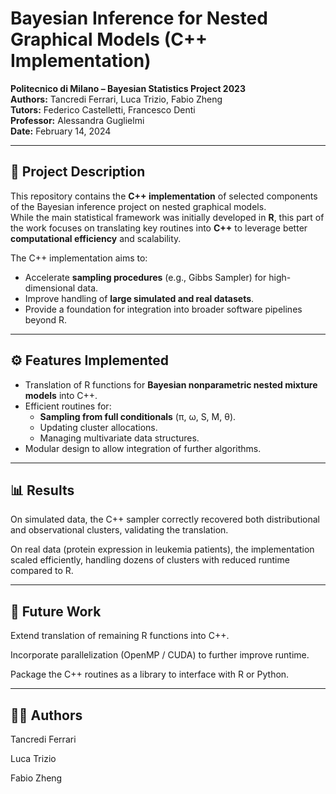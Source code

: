 # Bayesian Inference for Nested Graphical Models (C++ Implementation)

**Politecnico di Milano – Bayesian Statistics Project 2023**  
**Authors:** Tancredi Ferrari, Luca Trizio, Fabio Zheng  
**Tutors:** Federico Castelletti, Francesco Denti  
**Professor:** Alessandra Guglielmi  
**Date:** February 14, 2024

---

## 📌 Project Description
This repository contains the **C++ implementation** of selected components of the Bayesian inference project on nested graphical models.  
While the main statistical framework was initially developed in **R**, this part of the work focuses on translating key routines into **C++** to leverage better **computational efficiency** and scalability.  

The C++ implementation aims to:  
- Accelerate **sampling procedures** (e.g., Gibbs Sampler) for high-dimensional data.  
- Improve handling of **large simulated and real datasets**.  
- Provide a foundation for integration into broader software pipelines beyond R.  

---

## ⚙️ Features Implemented
- Translation of R functions for **Bayesian nonparametric nested mixture models** into C++.  
- Efficient routines for:  
  - **Sampling from full conditionals** (π, ω, S, M, θ).  
  - Updating cluster allocations.  
  - Managing multivariate data structures.  
- Modular design to allow integration of further algorithms.  

---

## 📊 Results

On simulated data, the C++ sampler correctly recovered both distributional and observational clusters, validating the translation.

On real data (protein expression in leukemia patients), the implementation scaled efficiently, handling dozens of clusters with reduced runtime compared to R.

---

## 🚀 Future Work

Extend translation of remaining R functions into C++.

Incorporate parallelization (OpenMP / CUDA) to further improve runtime.

Package the C++ routines as a library to interface with R or Python.

---

## 🧑‍💻 Authors

Tancredi Ferrari

Luca Trizio

Fabio Zheng
